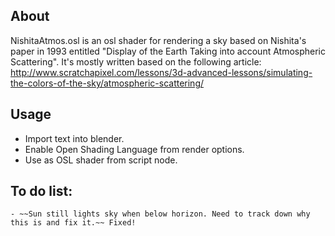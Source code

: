 About
------

NishitaAtmos.osl is an osl shader for rendering a sky based on Nishita's paper in 1993 entitled "Display of the Earth Taking into account Atmospheric Scattering". It's mostly written based on the following article: http://www.scratchapixel.com/lessons/3d-advanced-lessons/simulating-the-colors-of-the-sky/atmospheric-scattering/

Usage
-----

- Import text into blender.
- Enable Open Shading Language from render options.
- Use as OSL shader from script node.


To do list:
-----------

	- ~~Sun still lights sky when below horizon. Need to track down why this is and fix it.~~ Fixed!
	